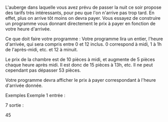 L'auberge dans laquelle vous avez prévu de passer la nuit ce soir propose des tarifs très intéressants, pour peu que l'on n'arrive pas trop tard. En effet, plus on arrive tôt moins on devra payer. Vous essayez de construire un programme vous donnant directement le prix à payer en fonction de votre heure d'arrivée.

Ce que doit faire votre programme :
Votre programme lira un entier, l'heure d'arrivée, qui sera compris entre 0 et 12 inclus. 0 correspond à midi, 1 à 1h de l'après-midi, etc. et 12 à minuit.

Le prix de la chambre est de 10 pièces à midi, et augmente de 5 pièces chaque heure après midi. Il est donc de 15 pièces à 13h, etc. Il ne peut cependant pas dépasser 53 pièces.

Votre programme devra afficher le prix à payer correspondant à l'heure d'arrivée donnée.

Exemples
Exemple 1
entrée :

7
sortie :

45
